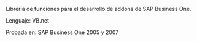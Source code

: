 Librería de funciones para el desarrollo de addons de SAP Business One.

Lenguaje: VB.net

Probada en: SAP Business One 2005 y 2007